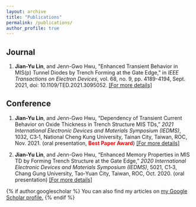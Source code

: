 ```yaml
---
layout: archive
title: "Publications"
permalink: /publications/
author_profile: true
---
```


## Journal


1. __Jian-Yu Lin__, and Jenn-Gwo Hwu, "Enhanced Transient Behavior in MIS(p) Tunnel Diodes by Trench Forming at the Gate Edge," in _IEEE Transactions on Electron Devices_, vol. 68, no. 9, pp. 4189-4194, Sept. 2021, doi: 10.1109/TED.2021.3095052. [\[For more details\]](http://JerryJianLin.github.io/publication/2021-07-16-IEEE-TED)

<!--
- Shun-Yao Shih\*, __Fan-Keng Sun\*__, Hung-yi Lee.
Temporal Pattern Attention for Multivariate Time Series Forecasting.
Journal track of the _European Conference on Machine Learning & Principles and Practice of Knowledge Discovery in Databases (ECML/PKDD)_, 2019.
-->

## Conference

1. __Jian-Yu Lin__, and Jenn-Gwo Hwu, “Dependency of Transient Current Behavior on Oxide Thickness in Trench Structure MIS TDs,” _2021 International Electronic Devices and Materials Symposium (IEDMS)_, 1032, C3‑1, National Cheng Kung University, Tainan City, Taiwan, ROC, Nov. 2021. (oral presentation, <span style="color:red;">__Best Paper Award__</span>) [\[For more details\]](http://JerryJianLin.github.io/publication/2021-11-19-IEDMS)

2. __Jian-Yu Lin__, and Jenn-Gwo Hwu, “Enhanced Memory Properties in MIS TD by Forming Trench Structure at the Gate Edge,” _2020 International Electronic Devices and Materials Symposium (IEDMS)_, 5021, C1‑3, Chang Gung University, Tao‑Yuan City, Taiwan, ROC, Oct. 2020. (oral presentation) [\[For more details\]](http://JerryJianLin.github.io/publication/2020-10-16-IEDMS)

<!--
- __Fan-Keng Sun__, Hao Chen,  Ching-Yu Chen, Chen-Hao Hsu, Yao-Wen Chang.
A Multithreaded Initial Detailed Routing Algorithm Considering Global Routing Guides.
In _Proc. of IEEE/ACM International Conference on Computer-Aided Design (ICCAD)_, 2018.
-->


{% if author.googlescholar %}
  You can also find my articles on <u><a href="{{author.googlescholar}}">my Google Scholar profile</a>.</u>
{% endif %}

<!--  move to research (teaching) part at 2021/11/27
{% include base_path %}

{% for post in site.publications reversed %}
  {% include archive-single.html %}
{% endfor %}
-->
